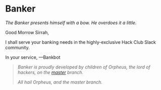 # Banker

*The Banker presents himself with a bow. He overdoes it a little.*

Good Morrow Sirrah,

I shall serve your banking needs in the highly-exclusive Hack Club Slack community.

In your service,
—Bankbot

> _Banker is proudly developed by children of Orpheus, the lord of hackers, on the [master](https://github.com/hackclub/bank-bot/tree/master) branch._
>
> _All hail Orpheus, and the master branch._
